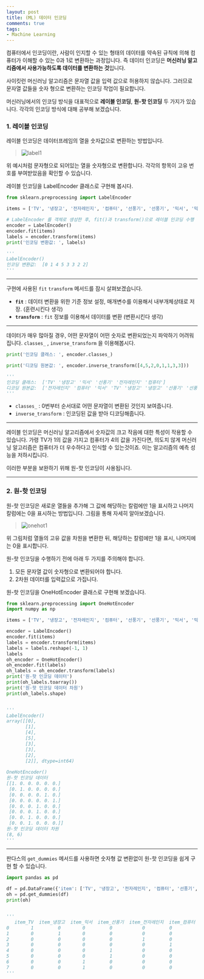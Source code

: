 ```yaml
---
layout: post
title: (ML) 데이터 인코딩
comments: true
tags:
- Machine Learning
---
```




컴퓨터에서 인코딩이란, 사람이 인지할 수 있는 형태의 데이터를 약속된 규칙에 의해 컴퓨터가 이해할 수 있는 0과 1로 변환하는 과정입니다. 즉 데이터 인코딩은 **머신러닝 알고리즘에서 사용가능하도록 데이터를 변환하는 것**입니다.



사이킷런 머신러닝 알고리즘은 문자열 값을 입력 값으로 허용하지 않습니다. 그러므로 문자열 값들을 숫자 형으로 변환하는 인코딩 작업이 필요합니다. 

머신러닝에서의 인코딩 방식을 대표적으로 **레이블 인코딩**, **원-핫 인코딩** 두 가지가 있습니다. 각각의 인코딩 방식에 대해 공부해 보겠습니다.



### 1. 레이블 인코딩



레이블 인코딩은 데이터프레임의 열을 숫자값으로 변환하는 방법입니다. 

>![label1](C:\Users\suhhj\Pictures\label1.png)

위 예시처럼 문자형으로 되어있는 열을 숫자형으로 변환합니다. 각각의 항목이 고유 번호를 부여받았음을 확인할 수 있습니다.

레이블 인코딩을 LabelEncoder 클래스로 구현해 봅시다.

```python
from sklearn.preprocessing import LabelEncoder

items = ['TV', '냉장고', '전자레인지', '컴퓨터', '선풍기', '선풍기', '믹서', '믹서']

# LabelEncoder 를 객체로 생성한 후, fit()과 transform()으로 레이블 인코딩 수행
encoder = LabelEncoder()
encoder.fit(items)
labels = encoder.transform(items)
print('인코딩 변환값: ', labels)

'''
LabelEncoder()
인코딩 변환값:  [0 1 4 5 3 3 2 2]
'''
```

---



구현에 사용된 `fit`  `transform`  메서드를 잠시 살펴보겠습니다.



* **`fit`** : 데이터 변환을 위한 기준 정보 설정, 매개변수를 이용해서 내부개체상태로 저장. (훈련시킨다 생각)
* **`transform`** : `fit` 정보를 이용해서 데이터를 변환 (변환시킨다 생각)

---



데이터가 매우 많아질 경우, 어떤 문자열이 어떤 숫자로 변환되었는지 파악하기 어려워 집니다. `classes_` , `inverse_transform` 을 이용해봅시다.

```python
print('인코딩 클래스: ', encoder.classes_)

print('디코딩 원본값: ', encoder.inverse_transform([4,5,2,0,1,1,3,3]))

'''
인코딩 클래스:  ['TV' '냉장고' '믹서' '선풍기' '전자레인지' '컴퓨터']
디코딩 원본값:  ['전자레인지' '컴퓨터' '믹서' 'TV' '냉장고' '냉장고' '선풍기' '선풍기']
'''
```



* `classes_` : 0번부터 순서대로 어떤 문자열이 변환된 것인지 보여줍니다.
* `inverse_transform` : 인코딩된 값을 받아 디코딩해줍니다.

---



레이블 인코딩은 머신러닝 알고리즘에서 숫자값의 크고 작음에 대한 특성이 작용할 수 있습니다. 가령 TV가 1의 값을 가지고 컴퓨터가 4의 값을 가진다면, 의도치 않게 머신러닝 알고리즘은 컴퓨터가 더 우수하다고 인식할 수 있는것이죠. 이는 알고리즘의 예측 성능을 저하시킵니다. 

이러한 부분을 보완하기 위해 원-핫 인코딩이 사용됩니다. 

---



### 2. 원-핫 인코딩



원-핫 인코딩은 새로운 열들을 추가해 그 값에 해당하는 칼럼에만 1을 표시하고 나머지 칼럼에는 0을 표시하는 방법입니다. 그림을 통해 자세히 알아보겠습니다.

>![onehot1](C:\Users\suhhj\Pictures\onehot1.png)

위 그림처럼 열들의 고유 값을 차원을 변환한 뒤, 해당하는 칼럼에만 1을 표시, 나머지에는 0을 표시합니다.



원-핫 인코딩을 수행하기 전에 아래 두 가지를 주의해야 합니다.

1. 모든 문자열 값이 숫자형으로 변환되어야 합니다.
2. 2차원 데이터를 입력값으로 가집니다.



원-핫 인코딩을 OneHotEncoder 클래스로 구현해 보겠습니다. 

```python
from sklearn.preprocessing import OneHotEncoder
import numpy as np

items = ['TV', '냉장고', '전자레인지', '컴퓨터', '선풍기', '선풍기', '믹서', '믹서']

encoder = LabelEncoder()
encoder.fit(items)
labels = encoder.transform(items)
labels = labels.reshape(-1, 1)
labels
oh_encoder = OneHotEncoder()
oh_encoder.fit(labels)
oh_labels = oh_encoder.transform(labels)
print('원-핫 인코딩 데이터')
print(oh_labels.toarray())
print('원-핫 인코딩 데이터 차원')
print(oh_labels.shape)


'''
LabelEncoder()
array([[0],
       [1],
       [4],
       [5],
       [3],
       [3],
       [2],
       [2]], dtype=int64)
       
OneHotEncoder()
원-핫 인코딩 데이터
[[1. 0. 0. 0. 0. 0.]
 [0. 1. 0. 0. 0. 0.]
 [0. 0. 0. 0. 1. 0.]
 [0. 0. 0. 0. 0. 1.]
 [0. 0. 0. 1. 0. 0.]
 [0. 0. 0. 1. 0. 0.]
 [0. 0. 1. 0. 0. 0.]
 [0. 0. 1. 0. 0. 0.]]
원-핫 인코딩 데이터 차원
(8, 6)
'''
```

---



판다스의 `get_dummies` 메서드를 사용하면 숫자형 값 변환없이 원-핫 인코딩을 쉽게 구현 할 수 있습니다. 



```python
import pandas as pd
​
df = pd.DataFrame({'item': ['TV', '냉장고', '전자레인지', '컴퓨터', '선풍기', '선풍기', '믹서', '믹서']})
oh = pd.get_dummies(df)
print(oh)


'''
   item_TV  item_냉장고  item_믹서  item_선풍기  item_전자레인지  item_컴퓨터
0        1         0        0         0           0         0
1        0         1        0         0           0         0
2        0         0        0         0           1         0
3        0         0        0         0           0         1
4        0         0        0         1           0         0
5        0         0        0         1           0         0
6        0         0        1         0           0         0
7        0         0        1         0           0         0
'''
```

